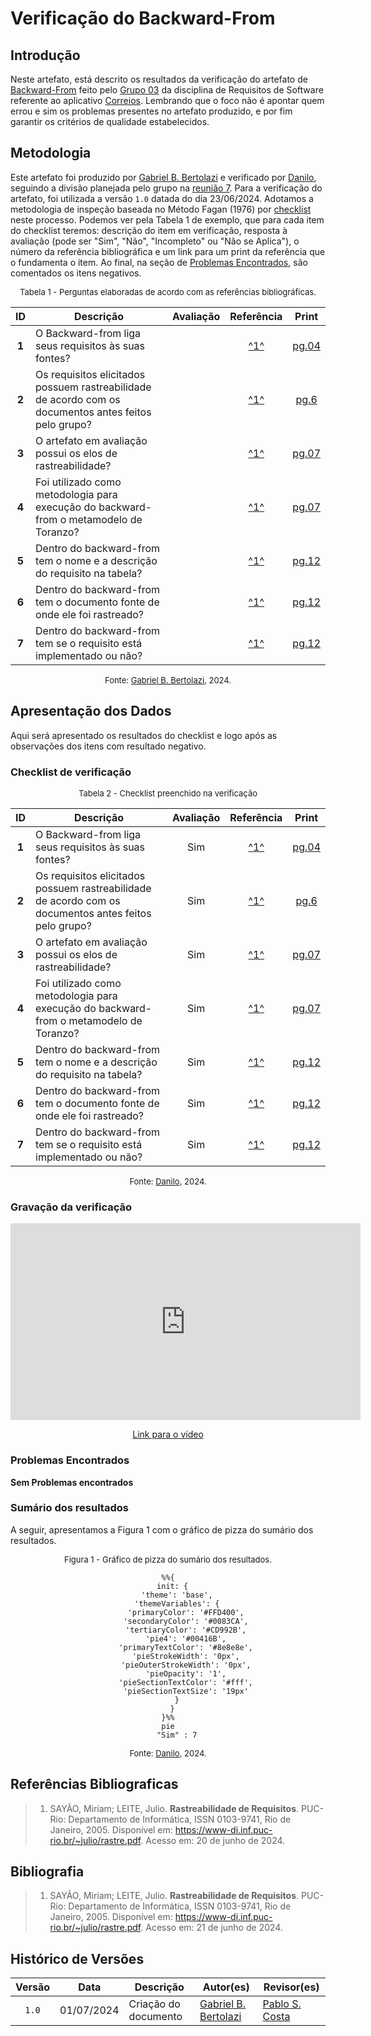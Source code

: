 # Verificação do Backward-From

## Introdução

Neste artefato, está descrito os resultados da verificação do artefato de [Backward-From](https://requisitos-de-software.github.io/2024.1-Correios/pos-rastreabilidade/backward-from/) feito pelo [Grupo 03](https://requisitos-de-software.github.io/2024.1-Correios/) da disciplina de Requisitos de Software referente ao aplicativo [Correios](https://www.correios.com.br/). Lembrando que o foco não é apontar quem errou e sim os problemas presentes no artefato produzido, e por fim garantir os critérios de qualidade estabelecidos.

## Metodologia

Este artefato foi produzido por [Gabriel B. Bertolazi][GabrielBGH] e verificado por [Danilo][DaniloGH], seguindo a divisão planejada pelo grupo na [reunião 7](https://requisitos-de-software.github.io/2024.1-Correios/atas/ata7/). Para a verificação do artefato, foi utilizada a versão `1.0` datada do dia 23/06/2024. Adotamos a metodologia de inspeção baseada no Método Fagan (1976) por [checklist](#checklist-de-verificacao) neste processo. Podemos ver pela Tabela 1 de exemplo, que para cada item do checklist teremos: descrição do item em verificação, resposta à avaliação (pode ser "Sim", "Não", "Incompleto" ou "Não se Aplica"), o número da referência bibliográfica e um link para um print da referência que o fundamenta o item. Ao final, na seção de [Problemas Encontrados](#problemas-encontrados), são comentados os itens negativos.

<font size="2"><p style="text-align: center">Tabela 1 - Perguntas elaboradas de acordo com as referências bibliográficas.</p></font>

<center>

| ID | Descrição | Avaliação | Referência | Print |
|:--:| --------- | :-------: | :--------: | :---: |
| **1** | O Backward-from liga seus requisitos às suas fontes? |  | <a id="anchor_1" href="#REF1">^1^</a> | [pg.04](../../../assets/prints_verificacao/gabrielB/pg.04.png) |
| **2** | Os requisitos elicitados possuem rastreabilidade de acordo com os documentos antes feitos pelo grupo? |  | <a id="anchor_1" href="#REF1">^1^</a> | [pg.6](../../../assets/prints_verificacao/gabrielB/pg.06.png) |
| **3** | O artefato em avaliação possui os elos de rastreabilidade? |  | <a id="anchor_1" href="#REF1">^1^</a> | [pg.07](../../../assets/prints_verificacao/gabrielB/pg07.1.png) |
| **4** | Foi utilizado como metodologia para execução do backward-from o metamodelo de Toranzo? |  | <a id="anchor_1" href="#REF1">^1^</a> | [pg.07](../../../assets/prints_verificacao/gabrielB/pg.07.png) |
| **5** | Dentro do backward-from tem o nome e a descrição do requisito na tabela? |  | <a id="anchor_1" href="#REF1">^1^</a> | [pg.12](../../../assets/prints_verificacao/gabrielB/pg.12.png) |
| **6** | Dentro do backward-from tem o documento fonte de onde ele foi rastreado? |  | <a id="anchor_1" href="#REF1">^1^</a> | [pg.12](../../../assets/prints_verificacao/gabrielB/pg.12.png) |
| **7** | Dentro do backward-from tem se o requisito está implementado ou não? |  | <a id="anchor_1" href="#REF1">^1^</a> | [pg.12](../../../assets/prints_verificacao/gabrielB/pg.12.png) |

</center>

<font size="2"><p style="text-align: center">Fonte: [Gabriel B. Bertolazi][GabrielBGH], 2024.</p></font>

## Apresentação dos Dados

Aqui será apresentado os resultados do checklist e logo após as observações dos itens com resultado negativo.

### Checklist de verificação

<font size="2"><p style="text-align: center">Tabela 2 - Checklist preenchido na verificação</p></font>

<center>

| ID | Descrição | Avaliação | Referência | Print |
|:--:| --------- | :-------: | :--------: | :---: |
| **1** | O Backward-from liga seus requisitos às suas fontes? | Sim | <a id="anchor_1" href="#REF1">^1^</a> | [pg.04](../../../assets/prints_verificacao/gabrielB/pg.04.png) |
| **2** | Os requisitos elicitados possuem rastreabilidade de acordo com os documentos antes feitos pelo grupo? | Sim | <a id="anchor_1" href="#REF1">^1^</a> | [pg.6](../../../assets/prints_verificacao/gabrielB/pg.06.png) |
| **3** | O artefato em avaliação possui os elos de rastreabilidade? | Sim | <a id="anchor_1" href="#REF1">^1^</a> | [pg.07](../../../assets/prints_verificacao/gabrielB/pg07.1.png) |
| **4** | Foi utilizado como metodologia para execução do backward-from o metamodelo de Toranzo? | Sim | <a id="anchor_1" href="#REF1">^1^</a> | [pg.07](../../../assets/prints_verificacao/gabrielB/pg.07.png) |
| **5** | Dentro do backward-from tem o nome e a descrição do requisito na tabela? | Sim | <a id="anchor_1" href="#REF1">^1^</a> | [pg.12](../../../assets/prints_verificacao/gabrielB/pg.12.png) |
| **6** | Dentro do backward-from tem o documento fonte de onde ele foi rastreado? | Sim | <a id="anchor_1" href="#REF1">^1^</a> | [pg.12](../../../assets/prints_verificacao/gabrielB/pg.12.png) |
| **7** | Dentro do backward-from tem se o requisito está implementado ou não? | Sim | <a id="anchor_1" href="#REF1">^1^</a> | [pg.12](../../../assets/prints_verificacao/gabrielB/pg.12.png) |

</center>

<font size="2"><p style="text-align: center">Fonte: [Danilo][DaniloGH], 2024.</p></font>

### Gravação da verificação

<div style="text-align: center;">
    <iframe width="560" height="315" src="https://www.youtube.com/embed/XtKxRGs_Q7Y?si=6ItsG9Ysrh4DsVfe" title="YouTube video player" frameborder="0" allow="accelerometer; autoplay; clipboard-write; encrypted-media; gyroscope; picture-in-picture; web-share" referrerpolicy="strict-origin-when-cross-origin" allowfullscreen></iframe>
</div>

<p style="text-align: center">
    <a href="https://youtu.be/XtKxRGs_Q7Y"> Link para o vídeo </a>
</p>

### Problemas Encontrados

**Sem Problemas encontrados**

### Sumário dos resultados

A seguir, apresentamos a Figura 1 com o gráfico de pizza do sumário dos resultados.

<font size="2"><p style="text-align: center">Figura 1 - Gráfico de pizza do sumário dos resultados.</p></font>

<center>

``` mermaid
%%{
  init: {
    'theme': 'base',
    'themeVariables': {
        'primaryColor': '#FFD400',
        'secondaryColor': '#0083CA',
        'tertiaryColor': '#CD992B',
        'pie4': '#00416B',
        'primaryTextColor': '#8e8e8e',
        'pieStrokeWidth': '0px',
        'pieOuterStrokeWidth': '0px',
        'pieOpacity': '1',
        'pieSectionTextColor': '#fff',
        'pieSectionTextSize': '19px'
    }
  }
}%%
pie
    "Sim" : 7
```

</center>

<font size="2"><p style="text-align: center">Fonte: [Danilo][DaniloGH], 2024.</p></font>

## Referências Bibliograficas

> 1. SAYÃO, Miriam; LEITE, Julio. **Rastreabilidade de Requisitos**. PUC-Rio: Departamento de Informática, ISSN 0103-9741, Rio de Janeiro, 2005. Disponível em: <https://www-di.inf.puc-rio.br/~julio/rastre.pdf>. Acesso em: 20 de junho de 2024.

## Bibliografia

> 1. SAYÃO, Miriam; LEITE, Julio. **Rastreabilidade de Requisitos**. PUC-Rio: Departamento de Informática, ISSN 0103-9741, Rio de Janeiro, 2005. Disponível em: <https://www-di.inf.puc-rio.br/~julio/rastre.pdf>. Acesso em: 21 de junho de 2024.

## Histórico de Versões

| Versão | Data | Descrição | Autor(es) | Revisor(es) |
| :----: | :--: | --------- | ----------- | ------ |
| `1.0`  | 01/07/2024 | Criação do documento | [Gabriel B. Bertolazi][GabrielBGH] | [Pablo S. Costa][PabloGH] |

[ClaudioGH]: https://github.com/claudiohsc
[DaniloGH]: https://github.com/Danilo-Carvalho-Antunes
[EliasGH]: https://github.com/EliasOliver21
[GabrielBGH]: https://github.com/Bertolazi
[GabrielFGH]: https://github.com/MMcLovin
[PabloGH]: https://github.com/pabloheika
[RicardoGH]: https://www.github.com/avmricardo
